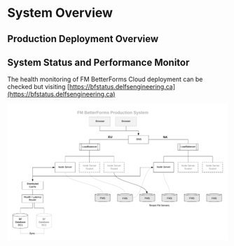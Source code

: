 # System Overview

## Production Deployment Overview

## System Status and Performance Monitor

The health monitoring of FM BetterForms Cloud deployment can be checked but visiting [https://bfstatus.delfsengineering.ca](https://bfstatus.delfsengineering.ca)

![](../.gitbook/assets/bf-overview.png)

